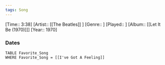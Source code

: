 ```yaml
---
tags: Song  
---
```

[Time:: 3:38]
[Artist:: [[The Beatles]] ]
[Genre:: ]
[Played:: ]
[Album:: [[Let It Be (1970)]]]
[Year:: 1970]
### Dates
````dataview
TABLE Favorite_Song
WHERE Favorite_Song = [[I've Got A Feeling]]
````